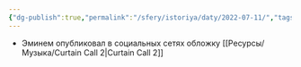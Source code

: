 ```yaml
---
{"dg-publish":true,"permalink":"/sfery/istoriya/daty/2022-07-11/","tags":["История"]}
---
```


- Эминем опубликовал в социальных сетях обложку [[Ресурсы/Музыка/Curtain Call 2\|Curtain Call 2]] 